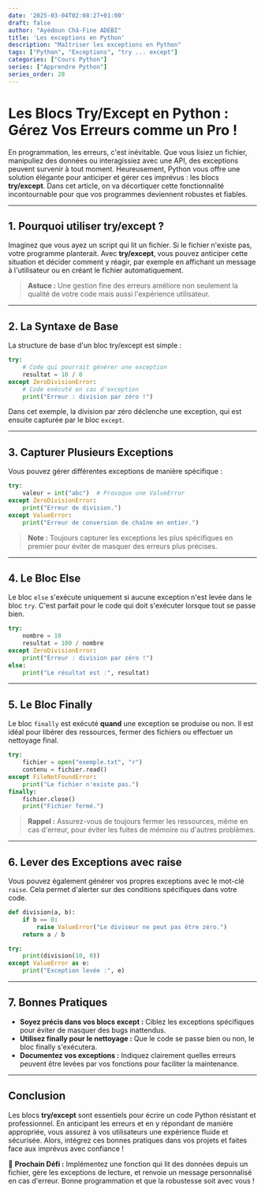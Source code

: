 ```yaml
---
date: '2025-03-04T02:08:27+01:00'
draft: false
author: "Ayédoun Châ-Fine ADEBI"
title: 'Les exceptions en Python'
description: "Maîtriser les exceptions en Python"
tags: ["Python", "Exceptions", "try ... except"]
categories: ["Cours Python"]
series: ["Apprendre Python"]
series_order: 28
---
```


# **Les Blocs Try/Except en Python : Gérez Vos Erreurs comme un Pro !**

En programmation, les erreurs, c'est inévitable. Que vous lisiez un fichier, manipuliez des données ou interagissiez avec une API, des exceptions peuvent survenir à tout moment. Heureusement, Python vous offre une solution élégante pour anticiper et gérer ces imprévus : les blocs **try/except**. Dans cet article, on va décortiquer cette fonctionnalité incontournable pour que vos programmes deviennent robustes et fiables.

---

## **1. Pourquoi utiliser try/except ?**

Imaginez que vous ayez un script qui lit un fichier. Si le fichier n'existe pas, votre programme planterait. Avec **try/except**, vous pouvez anticiper cette situation et décider comment y réagir, par exemple en affichant un message à l'utilisateur ou en créant le fichier automatiquement.

> **Astuce :** Une gestion fine des erreurs améliore non seulement la qualité de votre code mais aussi l'expérience utilisateur.

---

## **2. La Syntaxe de Base**

La structure de base d'un bloc try/except est simple :

```python
try:
    # Code qui pourrait générer une exception
    resultat = 10 / 0
except ZeroDivisionError:
    # Code exécuté en cas d'exception
    print("Erreur : division par zéro !")
```

Dans cet exemple, la division par zéro déclenche une exception, qui est ensuite capturée par le bloc `except`.

---

## **3. Capturer Plusieurs Exceptions**

Vous pouvez gérer différentes exceptions de manière spécifique :

```python
try:
    valeur = int("abc")  # Provoque une ValueError
except ZeroDivisionError:
    print("Erreur de division.")
except ValueError:
    print("Erreur de conversion de chaîne en entier.")
```

> **Note :** Toujours capturer les exceptions les plus spécifiques en premier pour éviter de masquer des erreurs plus précises.

---

## **4. Le Bloc Else**

Le bloc `else` s'exécute uniquement si aucune exception n'est levée dans le bloc `try`. C'est parfait pour le code qui doit s'exécuter lorsque tout se passe bien.

```python
try:
    nombre = 10
    resultat = 100 / nombre
except ZeroDivisionError:
    print("Erreur : division par zéro !")
else:
    print("Le résultat est :", resultat)
```

---

## **5. Le Bloc Finally**

Le bloc `finally` est exécuté **quand** une exception se produise ou non. Il est idéal pour libérer des ressources, fermer des fichiers ou effectuer un nettoyage final.

```python
try:
    fichier = open("exemple.txt", "r")
    contenu = fichier.read()
except FileNotFoundError:
    print("Le fichier n'existe pas.")
finally:
    fichier.close()
    print("Fichier fermé.")
```

> **Rappel :** Assurez-vous de toujours fermer les ressources, même en cas d'erreur, pour éviter les fuites de mémoire ou d'autres problèmes.

---

## **6. Lever des Exceptions avec raise**

Vous pouvez également générer vos propres exceptions avec le mot-clé `raise`. Cela permet d'alerter sur des conditions spécifiques dans votre code.

```python
def division(a, b):
    if b == 0:
        raise ValueError("Le diviseur ne peut pas être zéro.")
    return a / b

try:
    print(division(10, 0))
except ValueError as e:
    print("Exception levée :", e)
```

---

## **7. Bonnes Pratiques**

- **Soyez précis dans vos blocs except :** Ciblez les exceptions spécifiques pour éviter de masquer des bugs inattendus.
- **Utilisez finally pour le nettoyage :** Que le code se passe bien ou non, le bloc finally s'exécutera.
- **Documentez vos exceptions :** Indiquez clairement quelles erreurs peuvent être levées par vos fonctions pour faciliter la maintenance.

---

## **Conclusion**

Les blocs **try/except** sont essentiels pour écrire un code Python résistant et professionnel. En anticipant les erreurs et en y répondant de manière appropriée, vous assurez à vos utilisateurs une expérience fluide et sécurisée. Alors, intégrez ces bonnes pratiques dans vos projets et faites face aux imprévus avec confiance !

🚀 **Prochain Défi :** Implémentez une fonction qui lit des données depuis un fichier, gère les exceptions de lecture, et renvoie un message personnalisé en cas d'erreur. Bonne programmation et que la robustesse soit avec vous !
